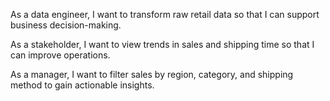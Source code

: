 As a data engineer, I want to transform raw retail data so that I can support business decision-making.

As a stakeholder, I want to view trends in sales and shipping time so that I can improve operations.

As a manager, I want to filter sales by region, category, and shipping method to gain actionable insights.

